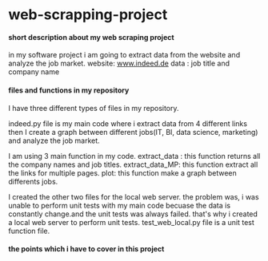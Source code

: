 # web-scrapping-project
#### short description about my web scraping project
in my software project i am going to extract data from the website and analyze the job market.
website: www.indeed.de
data : job title and company name

#### files and functions in my repository

I have three different types of files in my repository.

indeed.py file is my main code where i extract data from 4 different links then I create a graph between different jobs(IT, BI, data science, marketing) and analyze the job market.

I am using 3 main function in my code.
extract_data : this function returns all the company names and job titles.
extract_data_MP: this function extract all the links for multiple pages.
plot: this function make a graph between differents jobs.

I created the other two files for the local web server. the problem was, i was unable to perform unit tests with my main code becuase the data is constantly change.and the unit tests was always failed. that's why i created a local web server to perform unit tests.
test_web_local.py file is a unit test function file.

#### the points which i have to cover in this project
